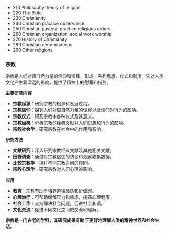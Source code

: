 
- 210 Philosophy theory of religion
- 220 The Bible
- 230 Christianity
- 240 Christian practice observance
- 250 Christian pastoral practice religious orders
- 260 Christian organization, social work worship
- 270 History of Christianity
- 280 Christian denominations
- 290 Other religions

### 宗教

宗教是人们对超自然力量的信仰和崇拜，形成一系列思想、仪式和制度。它对人类文化产生着深远的影响，提供了精神上的慰藉和指引。

**主要研究内容**

- **宗教起源**：研究宗教的根源和发展过程。
- **宗教信仰**：探究人们对超自然力量的信仰以及信仰对行为的影响。
- **宗教仪式**：研究宗教中各种仪式及其意义。
- **宗教经典**：分析宗教的经典文献对人们思想和行为的影响。
- **宗教社会学**：研究宗教在社会中的作用和影响。

**研究方法**

- **文献研究**：深入研究宗教经典文献及其他相关文献。
- **田野调查**：通过对宗教信徒的访谈和观察收集数据。
- **比较宗教学**：探讨不同宗教之间的异同。
- **宗教心理学**：研究宗教对人们心理的影响。

**应用**

- **教育**：宗教有助于培养道德品质和价值观。
- **心理治疗**：可帮助缓解压力和焦虑，提高心理健康。
- **社会工作**：支持解决社会问题，促进社会和谐。
- **文化交流**：促进不同文化之间的交流和理解。

**宗教是一门古老的学科，其研究成果有助于更好地理解人类的精神世界和社会生活。**